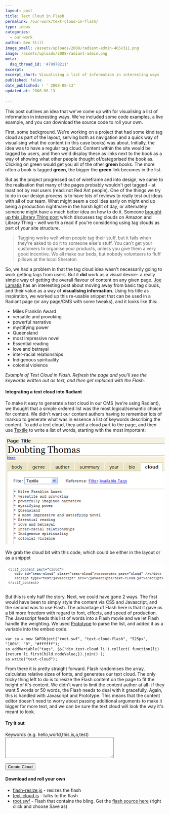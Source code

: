 ```yaml
---
layout: post
title: Text Cloud in Flash
permalink: /our-work/text-cloud-in-flash/
type: ideas
categories:
  - our-work
author: Ben Still
image_small: /assets/uploads/2008/radiant-admin-465x311.png
image: /assets/uploads/2008/radiant-admin.png
meta:
  dsq_thread_id: '479978211'
excerpt:
excerpt_short: Visualising a list of information in interesting ways
published: false
date_published: ! ' 2008-08-13'
updated_at: 2008-08-13

---
```


This post outlines an idea that we've come up with for visualising a list of information in interesting ways. We've included some code examples, a live example, and you can download the source code to roll your own.

First, some background. We're working on a project that had some kind tag cloud as part of the layout, serving both as navigation and a quick way of visualising what the content (in this case books) was about. Initially, the idea was to have a regular tag cloud. Content within the site would be tagged by users, and then we'd display these as links next to the book as a way of showing what other people thought of/categorised the book as. Clicking on green would get you all of the other **green** books. The more often a book is tagged **green**, the bigger the **green** link becomes in the list.

But as the project progressed out of wireframe and into design, we came to the realisation that many of the pages probably wouldn't get tagged - at least not by real users (read: not Red Ant people). One of the things we try to do in our design process is to have lots of reviews to really test out ideas with all of our team. What might seem a cool idea early on might end up being a production nightmare in the harsh light of day, or alternately someone might have a much better idea on how to do it. Someone [brought up this Library Thing post](http://www.librarything.com/thingology/2007/02/when-tags-works-and-when-they-dont.php) which discusses tag clouds on Amazon and Library Thing - well worth a read if you're considering using tag clouds as part of your site structure.

> Tagging works well when people tag their stuff, but it fails when they're asked to do it to someone else's stuff. You can't get your customers to organise your products, unless you give them a very good incentive. We all make our beds, but nobody volunteers to fluff pillows at the local Sheraton.

So, we had a problem in that the tag cloud idea wasn't necessarily going to work getting tags from users. But it **did** work as a visual device- a really simple way of getting the overall flavour of content on any given page. [Joe Lamatia](http://www.joelamantia.com/blog/archives/tag_clouds/text_clouds_a_new_form_of_tag_cloud.html) has an interesting post about moving away from basic tag clouds, and their value as a way of **visualising information**. Using his title as inspiration, we worked up this re-usable snippet that can be used in a Radiant page (or any page/CMS with some tweaks), and it looks like this:

- Miles Franklin Award
- versatile and provoking
- powerful narrative
- mystifying power
- Queensland
- most impressive novel
- Essential reading
- love and betrayal
- inter-racial relationships
- Indigenous spirituality
- colonial violence

*Example of Text Cloud in Flash. Refresh the page and you'll see the keywords written out as text, and then get replaced with the Flash.*

#### Integrating a text cloud into Radiant

To make it easy to generate a text cloud in our CMS (we're using Radiant), we thought that a simple ordered list was the most logical/semantic choice for content. We didn't want our content authors having to remember lots of markup to generate what was in essence a list of keywords describing the content. To add a text cloud, they add a cloud part to the page, and then use [Textile](http://en.wikipedia.org/wiki/Textile_%28markup_language%29) to write a list of words, starting with the most important:

![radiant admin](/assets/uploads/2008/radiant-admin.png)

We grab the cloud bit with this code, which could be either in the layout or as a snippet

![cloud snippet](/assets/uploads/2008/radiant-cloud-snippet.png)

But this is only half the story. Next, we could have gone 2 ways. The first would have been to simply style the content via CSS and Javascript, and the second was to use Flash. The advantage of Flash here is that it gave us a bit more freedom with regard to font, effects, and speed of production. The Javascript feeds this list of words into a Flash movie and we let Flash handle the weighting. We used [Prototype](http://prototypejs.org/) to parse the list, and added it as a variable into the embed code.

```
var so = new SWFObject("root.swf", "text-cloud-flash", "525px", "100%", "8", "#ffffff");
so.addVariable("tags", $$('div.text-cloud li').collect( function(li){return li.firstChild.nodeValue;}).join() );
so.write("text-cloud");
```

<script type="text/javascript" src="/assets/uploads/2008/08/javascripts/shCore.js"></script>
<script type="text/javascript" src="/assets/uploads/2008/08/javascripts/shBrushJScript.js"></script>
<script type="text/javascript" src="/assets/uploads/2008/08/javascripts/shBrushXml.js"></script>
<script type="text/javascript" src="/assets/uploads/2008/08/javascripts/dojshighlight.js"></script>

From there it is pretty straight forward. Flash randomises the array, calculates relative sizes of fonts, and generates our text cloud. The only tricky thing left to do is to resize the Flash content on the page to fit the height of it's content. We didn't want to limit the content author at all- if they want 5 words or 50 words, the Flash needs to deal with it gracefully. Again, this is handled with Javascript and Prototype. This means that the content editor doesn't need to worry about passing additional arguments to make it bigger for more text, and we can be sure the text cloud will look the way it's meant to look.

#### Try it out

<form id="tag-cloud-form" method="post" action="#">
<p class="textarea">
	<label for="keywords">Keywords (e.g. hello,world,this,is,a,test)</label>
	<textarea id="keywords" name="keywords" rows="4" cols="40"></textarea>
</p>
<p class="submit">
	<input type="submit" value="Create Cloud" onClick="javascript:urchinTracker ('/makeacloud');"/>
</p>
</form>
<script type="text/javascript" src="/assets/uploads/2008/08/javascripts/tag-cloud.js"></script>

#### Download and roll your own

- [flash-resize.js](/assets/uploads/2008/08/text-cloud/flash_resize.js) - resizes the flash
- [text-cloud.js](/assets/uploads/2008/08/text-cloud/text-cloud.js) - talks to the flash
- [root.swf](/assets/uploads/2008/08/text-cloud/root.swf) - Flash that contains the bling. Get the [flash source here](/assets/uploads/2008/08/text-cloud/root.fla) (right click and choose Save as)
